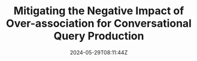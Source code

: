 ---
title: "Mitigating the Negative Impact of Over-association for Conversational Query Production"
authors:
- Ante Wang
- Linfeng Song
- Zijun Min
- Ge Xu
- Xiaoli Wang
- Junfeng Yao
- Jinsong Su
author_notes:
- "共同一作"
- "共同一作"
- 
- 
- 
- 
- "通讯作者"
date: "2024-05-29T08:11:44Z"
publishDate: "2025-05-29T08:11:44Z"
publication_types: [direction4]
publication: "**Information Processing and Management.** (CCF-B类)"
---